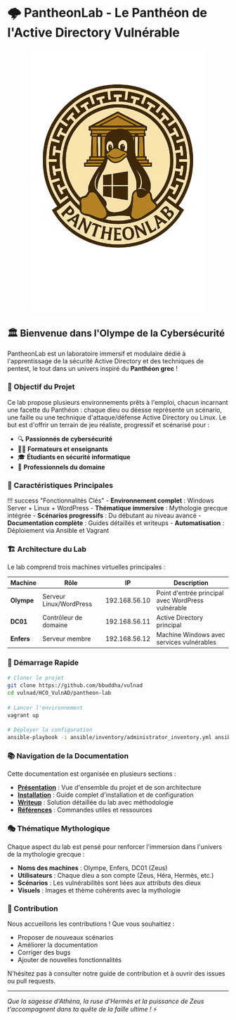 # 🌩️ PantheonLab - Le Panthéon de l'Active Directory Vulnérable

<div align="center">
  <img alt="PantheonLab Logo" src="assets/images/pantheonlab_logo.png" width="400" />
</div>

## 🏛️ Bienvenue dans l'Olympe de la Cybersécurité

PantheonLab est un laboratoire immersif et modulaire dédié à l'apprentissage de la sécurité Active Directory et des techniques de pentest, le tout dans un univers inspiré du **Panthéon grec** !

### 🎯 Objectif du Projet

Ce lab propose plusieurs environnements prêts à l'emploi, chacun incarnant une facette du Panthéon : chaque dieu ou déesse représente un scénario, une faille ou une technique d'attaque/défense Active Directory ou Linux. Le but est d'offrir un terrain de jeu réaliste, progressif et scénarisé pour :

- 🔍 **Passionnés de cybersécurité**
- 👨‍🏫 **Formateurs et enseignants**
- 🎓 **Étudiants en sécurité informatique**
- 💼 **Professionnels du domaine**

### 🌟 Caractéristiques Principales

!!! success "Fonctionnalités Clés"
    - **Environnement complet** : Windows Server + Linux + WordPress
    - **Thématique immersive** : Mythologie grecque intégrée
    - **Scénarios progressifs** : Du débutant au niveau avancé
    - **Documentation complète** : Guides détaillés et writeups
    - **Automatisation** : Déploiement via Ansible et Vagrant

### 🏗️ Architecture du Lab

Le lab comprend trois machines virtuelles principales :

| Machine | Rôle | IP | Description |
|---------|------|----|-------------|
| **Olympe** | Serveur Linux/WordPress | 192.168.56.10 | Point d'entrée principal avec WordPress vulnérable |
| **DC01** | Contrôleur de domaine | 192.168.56.11 | Active Directory principal |
| **Enfers** | Serveur membre | 192.168.56.12 | Machine Windows avec services vulnérables |

### 🚀 Démarrage Rapide

```bash
# Cloner le projet
git clone https://github.com/bbuddha/vulnad
cd vulnad/HCO_VulnAD/pantheon-lab

# Lancer l'environnement
vagrant up

# Déployer la configuration
ansible-playbook -i ansible/inventory/administrator_inventory.yml ansible/playbooks/windows_main.yml
```

### 📚 Navigation de la Documentation

Cette documentation est organisée en plusieurs sections :

- **[Présentation](presentation/overview.md)** : Vue d'ensemble du projet et de son architecture
- **[Installation](installation/prerequisites.md)** : Guide complet d'installation et de configuration
- **[Writeup](writeup/introduction.md)** : Solution détaillée du lab avec méthodologie
- **[Références](references/commands.md)** : Commandes utiles et ressources

### 🎭 Thématique Mythologique

Chaque aspect du lab est pensé pour renforcer l'immersion dans l'univers de la mythologie grecque :

- **Noms des machines** : Olympe, Enfers, DC01 (Zeus)
- **Utilisateurs** : Chaque dieu a son compte (Zeus, Héra, Hermès, etc.)
- **Scénarios** : Les vulnérabilités sont liées aux attributs des dieux
- **Visuels** : Images et thème cohérents avec la mythologie

### 🤝 Contribution

Nous accueillons les contributions ! Que vous souhaitiez :

- Proposer de nouveaux scénarios
- Améliorer la documentation
- Corriger des bugs
- Ajouter de nouvelles fonctionnalités

N'hésitez pas à consulter notre guide de contribution et à ouvrir des issues ou pull requests.

---

*Que la sagesse d'Athéna, la ruse d'Hermès et la puissance de Zeus t'accompagnent dans ta quête de la faille ultime !* ⚡ 